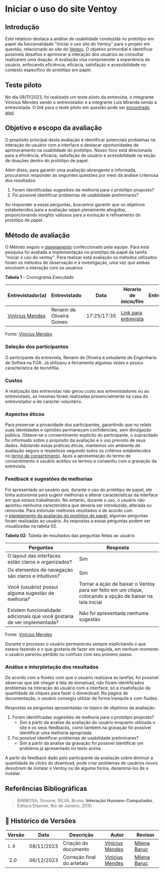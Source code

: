 # Iniciar o uso do site Ventoy

## Introdução

Este relatório destaca a análise de usabilidade conduzida no protótipo em papel da funcionalidade "Iniciar o uso site do Ventoy" para o projeto em questão, relacionado ao site do [Ventoy](https://www.ventoy.net/en/index.html). O objetivo primordial é identificar possíveis desafios e aprimorar a interação dos usuários ao consultar realizarem uma doação. A avaliação visa compreender a experiência do usuário, enfocando eficiência, eficácia, satisfação e acessibilidade no contexto específico do protótipo em papel.

## Teste piloto

No dia 08/11/2023, foi realizado um teste piloto da entrevista, o integrante Vinícius Mendes sendo o entrevistador e a integrante Luis Miranda sendo a entrevistada. O link para o teste piloto em questão pode ser [encontrado aqui](https://youtu.be/pXOqH-BSg4k).

## Objetivo e escopo da avaliação

O propósito principal desta avaliação é identificar potenciais problemas na interação do usuário com a interface e destacar oportunidades de aprimoramento na usabilidade do protótipo. Nosso foco está direcionado para a eficiência, eficácia, satisfação do usuário e acessibilidade na seção de doações dentro do protótipo de papel.

Além disso, para garantir uma avaliação abrangente e informada, procuramos responder às seguintes questões por meio da análise criteriosa dos resultados:

1. Foram identificadas sugestões de melhoria para o protótipo proposto?
2. Foi possível identificar problemas de usabilidade preliminares?

Ao responder a essas perguntas, buscamos garantir que os objetivos estabelecidos para a avaliação sejam plenamente atingidos, proporcionando insights valiosos para a evolução e refinamento do protótipo de papel.

## Método de avaliação

O Método seguiu o [planejamento](https://interacao-humano-computador.github.io/2023.2-Ventoy/DAD/nivel2/prototipoDePapel/planejamento/) confeccionado pela equipe. Para está pesquisa foi avaliada a implementação no protótipo de papel da tarefa "iniciar o uso do ventoy". Para realizar está avaliação os métodos utilizados foram os métodos de observação e à investigação, uma vez que ambas envolvem a interação com os usuários

**Tabela 1** - Cronograma Executado

| Entrevistador(a) | Entrevistado | Data | Horario de início/fim | Entrevista |
|------------------|--------------|-------|---------------------|-------------|
| [Vinícius Mendes](https://github.com/yabamiah)| Renann de Oliveira Gomes | 17:25/17:35 | [Link para entrevista](https://youtu.be/Wwm5QovIuOs)|

Fonte: [Vinícius Mendes](https://github.com/yabamiah)

### Seleção dos participantes

O participante da entrevista, Renann de Oliveira é estudante de Engenharia de Softwa na FGA. Já utilizaou a ferramenta algumas vezes e possui característica de tecnófilia.

### Custos

A realização das entrevistas não gerou custo aos entrevistadores ou ao entrevistado, as mesmas foram realizadas presencialmente na casa do entrevistador e de carácter voluntário.

### Aspectos éticos

Para preservar a privacidade dos participantes, garantindo que no relato suas identidades e opiniões permaneçam confidenciais, sem divulgação pública. Obteve-se o consentimento explícito do participante, o supracitado foi informado sobre o propósito da avaliação e o uso previsto de seus dados. Adotando essas práticas éticas, mantemos um ambiente de avaliação seguro e respeitoso seguindo todos os critérios estabelecidos no [termo de consertimento](https://github.com/Interacao-Humano-Computador/2023.2-Ventoy/blob/donation-relato/docs/elicitacao/termoConsertimento.pdf). Após a apresentação do termo de consentimento o usuário aceitou os termos e consentiu com a gravação da entrevista.

### Feedback e sugestões de melhorias

Foi apresentado ao usuário que, durante o uso do protótipo de papel, ele tinha autonomia para sugerir melhorias e alterar características da interface em que estava trabalhando. No entanto, durante o uso, o usuário não apontou nenhuma característica que deveria ser introduzida, alterada ou removida. Para estimular melhores resultados e de acordo com o [planejamento da avaliação do protótipo de papel](https://interacao-humano-computador.github.io/2023.2-Ventoy/DAD/nivel1/storyboard/planejamentoStoryboard/#introducao), algumas perguntas foram realizadas ao usuário. As respostas a essas perguntas podem ser visualizadas na tabela 02.

**Tabela 02**: Tabela de resultados das perguntas feitas ao usuário

| Perguntas | Resposta |
|-----------|-----------|
| O layout das interfaces estão claros e organizados? | Sim |
| Os elementos de navegação são claros e intuitivos? | Sim |
| Você (usuário) possui alguma sugestão de melhoria? | Tornar a ação de baixar o Ventoy para ser feito em um clique, colocando a opção de baixar na tela inicial |
| Existem funcionalidade adicionais que você gostaria de ver implementada? | Não foi apresentada nenhuma sugestão |

Fonte: [Vinícius Mendes](https://github.com/yabamiah)

Durante o processo o usuário permaneceu sempre explicitando o que estava fazendo e o que gostaria de fazer em seguida, em nenhum momento o usuário pareceu perdido ou confuso com seu próximo passo.

### Análise e interpletação dos resultados

De acordo com a fluidez com que o usuário realizava as tarefas, foi possível observar que até chegar à tela de donwload, não foram identificados problemas na interação do usuário com a interface, só a insatisfação da quantidade de cliques para fazer o donwoload. Na página de documentação, o usuário consegiu utilizar de forma tranquila e com fluidez.

Respostas as perguntas apresentadas no tópico de objetivos da avaliação:

1. Foram identificadas sugestões de melhoria para o protótipo proposto?
    - Sim a partir da analíse da avaliação do usuário enquanto utilizada o site e os seus feedbacks, como também na gravação foi possível identificar uma melhoria apropriada.
2. Foi possível identificar problemas de usabilidade preliminares?
    - Sim a partir da analíse da gravação foi possível identificar um problema já apresentado no texto acima.

A partir do feedback dado pelo participante da avaliação sobre diminuir a quantidade de clicks do download, pode criar problemas de usuários novos desistirem de instalar o Ventoy ou de alguma forma, desanimá-los de o instalar.

## Referências Bibliográficas

> BARBOSA, Simone; SILVA, Bruno. **Interação Humano-Computador**, Editora Elsevier, Rio de Janeiro, 2010

## 📑 Histórico de Versões

|**Versão**|**Data**|**Descrição**|**Autor**|**Revisor**|
|---|---|---|---|---|
|`1.0`|08/11/2023|Criação do documento|[Vinícius Mendes](https://github.com/yabamiah)| [Milena Baruc](https://github.com/MilenaBaruc) |
|`2.0| 06/12/2023|Correção final do artefato | [Vinícius Mendes](https://github.com/yabamiah) | [Milena Baruc](https://github.com/MilenaBaruc) |
